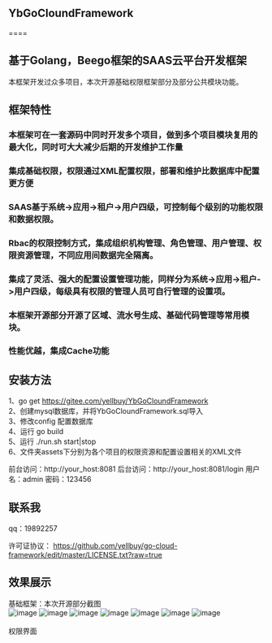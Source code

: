 ## YbGoCloundFramework
====
## 基于Golang，Beego框架的SAAS云平台开发框架 
本框架开发过众多项目，本次开源基础权限框架部分及部分公共模块功能。 

## 框架特性
### 本框架可在一套源码中同时开发多个项目，做到多个项目模块复用的最大化，同时可大大减少后期的开发维护工作量
### 集成基础权限，权限通过XML配置权限，部署和维护比数据库中配置更方便
### SAAS基于系统->应用->租户->用户四级，可控制每个级别的功能权限和数据权限。 
### Rbac的权限控制方式，集成组织机构管理、角色管理、用户管理、权限资源管理，不同应用间数据完全隔离。
### 集成了灵活、强大的配置设置管理功能，同样分为系统->应用->租户->用户四级，每级具有权限的管理人员可自行管理的设置项。 
### 本框架开源部分开源了区域、流水号生成、基础代码管理等常用模块。
### 性能优越，集成Cache功能

安装方法    
----
1、go get https://gitee.com/yellbuy/YbGoCloundFramework    
2、创建mysql数据库，并将YbGoCloundFramework.sql导入    
3、修改config 配置数据库    
4、运行 go build    
5、运行 ./run.sh start|stop    
6、文件夹assets下分别为各个项目的权限资源和配置设置相关的XML文件    

前台访问：http://your_host:8081
后台访问：http://your_host:8081/login
用户名：admin 密码：123456

联系我
----
qq：19892257

许可证协议：
https://github.com/yellbuy/go-cloud-framework/edit/master/LICENSE.txt?raw=true

效果展示
----
基础框架：本次开源部分截图<br/>
![image](https://github.com/yellbuy/go-cloud-framework/blob/master/demo/1.1.png?raw=true)
![image](https://github.com/yellbuy/go-cloud-framework/blob/master/demo/1.2.png?raw=true)
![image](https://github.com/yellbuy/go-cloud-framework/blob/master/demo/1.3.png?raw=true)
![image](https://github.com/yellbuy/go-cloud-framework/blob/master/demo/1.4.png?raw=true)
![image](https://github.com/yellbuy/go-cloud-framework/blob/master/demo/1.5.png?raw=true)
![image](https://github.com/yellbuy/go-cloud-framework/blob/master/demo/1.6.png?raw=true)
![image](https://github.com/yellbuy/go-cloud-framework/blob/master/demo/1.7.png?raw=true)
<br/><br/>
权限界面<br/>



